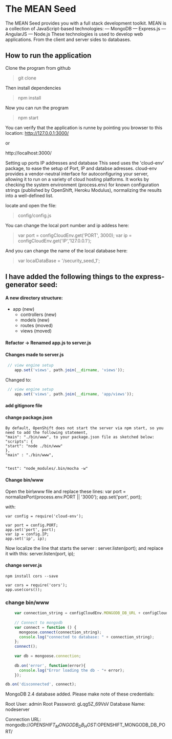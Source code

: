 # The MEAN Seed

The MEAN Seed provides you with a full stack development toolkit.
MEAN is a collection of JavaScript-based technologies:
 — MongoDB
 — Express.js
 — AngularJS
 — Node.js
These technologies is used to develop web applications. From the client and server sides to databases.


## How to run the application

Clone the program from github
> git clone <url>

Then install dependencies
> npm install

Now you can run the program
> npm start


You can verify that the application is runne by pointing you browser to this location:
http://127.0.0.1:3000/

or

http://localhost:3000/


Setting up ports IP addresses and database
This seed uses the 'cloud-env' package, to ease the setup of Port, IP and databse adresses.
cloud-env provides a vendor-neutral interface for autoconfiguring your server, allowing it to run on a variety of cloud hosting platforms.
It works by checking the system environment (process.env) for known configuration strings (published by OpenShift, Heroku Modulus), normalizing the results into a well-defined list.

locate and open the file:
> config/config.js

You can change the local port number and ip addess here:
> var port = configCloudEnv.get('PORT', 3000);
> var ip = configCloudEnv.get('IP','127.0.0.1');

And you can change the name of the local database here:
> var localDataBase =  '/security_seed_1';



## I have added the following things to the express-generator seed:

#### A new directory structure:

- app (new)
    - controllers (new)
    - models (new)
    - routes (moved)
    - views (moved)


#### Refactor -> Renamed app.js to server.js

#### Changes made to server.js

```javascript
 // view engine setup
    app.set('views', path.join(__dirname, 'views'));
```

Changed to:
 
```javascript
 // view engine setup
    app.set('views', path.join(__dirname, 'app/views'));
```


#### add gitignore file

#### change package.json

    By default, OpenShift does not start the server via npm start, so you need to add the following statement,
    "main": "./bin/www", to your package.json file as sketched below:
    "scripts": {
    "start": "node ./bin/www"
    },
    "main" : "./bin/www",
    
    
    "test": "node_modules/.bin/mocha -w"

#### Change bin/www

Open the bin\www file and replace these lines:
var port = normalizePort(process.env.PORT || '3000');
app.set('port', port);

with:

    var config = require('cloud-env');
    
    var port = config.PORT;
    app.set('port', port);
    var ip = config.IP;
    app.set('ip', ip);

Now localize the line that starts the server : server.listen(port); and replace it with this:
server.listen(port, ip);


#### change server.js

    npm install cors --save
    
    var cors = require('cors');
    app.use(cors());

### change bin/www

```javascript
    var connection_string = configCloudEnv.MONGODB_DB_URL + configCloudEnv.get('APP_NAME', '/cs5610');
    
    // Connect to mongodb
    var connect = function () {
      mongoose.connect(connection_string);
      console.log("connected to database: " + connection_string);
    };
    connect();
    
    var db = mongoose.connection;
    
    db.on('error', function(error){
      console.log("Error loading the db - "+ error);
    });

db.on('disconnected', connect);
```


MongoDB 2.4 database added.  Please make note of these credentials:

   Root User:     admin
   Root Password: gLqg5Z_69VsV
   Database Name: nodeserver

Connection URL: mongodb://$OPENSHIFT_MONGODB_DB_HOST:$OPENSHIFT_MONGODB_DB_PORT/
